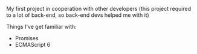 My first project in cooperation with other developers (this project required to a lot of back-end, so back-end devs helped me with it)

Things I've get familiar with:
- Promises
- ECMAScript 6

